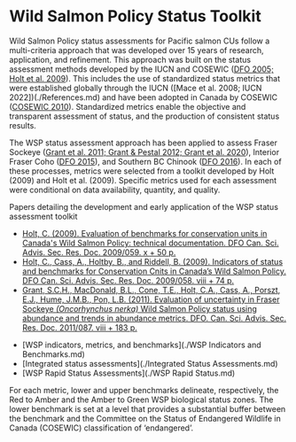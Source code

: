# Wild Salmon Policy Status Toolkit

Wild Salmon Policy status assessments for Pacific salmon CUs follow a multi-criteria approach that was developed over 15 years of research, application, and refinement. 
This approach was built on the status assessment methods developed by the IUCN and COSEWIC ([DFO 2005; Holt et al. 2009](./References.md)). 
This includes the use of standardized status metrics that were established globally through the IUCN ([Mace et al. 2008; IUCN 2022])(./References.md) and have been adopted 
in Canada by COSEWIC ([COSEWIC 2010](./References.md)). Standardized metrics enable the objective and transparent assessment of status, and the production of consistent status results. 

The WSP status assessment approach has been applied to assess Fraser Sockeye ([Grant et al. 2011; Grant & Pestal 2012; Grant et al. 2020](./References.md)), 
Interior Fraser Coho ([DFO 2015](./References.md)), and Southern BC Chinook ([DFO 2016](./References.md)). In each of these processes, metrics were selected from a toolkit developed 
by Holt (2009) and Holt et al. (2009). Specific metrics used for each assessment were conditional on data availability, quantity, and quality. 

Papers detailing the development and early application of the WSP status assessment toolkit
* <a href="https://waves-vagues.dfo-mpo.gc.ca/library-bibliotheque/339102.pdf">Holt, C. (2009). Evaluation of benchmarks for conservation units in 
Canada's Wild Salmon Policy: technical documentation. DFO Can. Sci. Advis. Sec. Res. Doc. 2009/059. x + 50 p.</a>
* <a href="https://waves-vagues.dfo-mpo.gc.ca/library-bibliotheque/339096.pdf">Holt, C., Cass, A., Holtby, B., and Riddell, B. (2009). Indicators of 
status and benchmarks for Conservation Cnits in Canada’s Wild Salmon Policy. DFO Can. Sci. Advis. Sec. Res. Doc. 2009/058. viii + 74 p.</a> 
* <a href="">Grant, S.C.H., MacDonald, B.L., Cone, T.E., Holt, C.A., Cass, A., Porszt, E.J., Hume, J.M.B., Pon, L.B. (2011). Evaluation of uncertainty in Fraser Sockeye 
<i>(Oncorhynchus nerka)</i> Wild Salmon Policy status using abundance and trends in abundance metrics. DFO. Can. Sci. Advis. Sec. Res. Doc. 2011/087. viii + 183 p.</a> 


- [WSP indicators, metrics, and benchmarks](./WSP Indicators and Benchmarks.md)
- [Integrated status assessments](./Integrated Status Assessments.md)
- [WSP Rapid Status Assessments](./WSP Rapid Status.md)


For each metric, lower and upper benchmarks delineate, respectively, the Red to Amber and the Amber to Green WSP biological status zones. The lower benchmark is set at a level that provides 
a substantial buffer between the benchmark and the Committee on the Status of Endangered Wildlife in Canada (COSEWIC) classification of ‘endangered’. 
